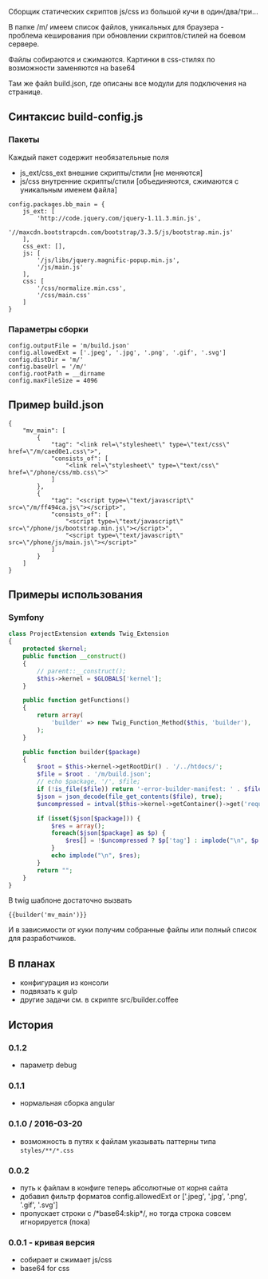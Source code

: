 Сборщик статических скриптов js/css из большой кучи в один/два/три...

В папке /m/ имеем список файлов, уникальных для браузера - проблема кеширования при обновлении скриптов/стилей на боевом сервере.

Файлы собираются и сжимаются. Картинки в css-стилях по возможности заменяются на base64

Там же файл build.json, где описаны все модули для подключения на странице.

## Синтаксис build-config.js
### Пакеты

Каждый пакет содержит необязательные поля
- js_ext/css_ext внешние скрипты/стили [не меняются]
- js/css внутренние скрипты/стили [объединяются, сжимаются с уникальным именем файла]

```
config.packages.bb_main = {
    js_ext: [
        'http://code.jquery.com/jquery-1.11.3.min.js',
        '//maxcdn.bootstrapcdn.com/bootstrap/3.3.5/js/bootstrap.min.js'
    ],
    css_ext: [],
    js: [
        '/js/libs/jquery.magnific-popup.min.js',
        '/js/main.js'
    ],
    css: [
        '/css/normalize.min.css',
        '/css/main.css'
    ]
}
```

### Параметры сборки

```
config.outputFile = 'm/build.json'
config.allowedExt = ['.jpeg', '.jpg', '.png', '.gif', '.svg']
config.distDir = 'm/'
config.baseUrl = '/m/'
config.rootPath = __dirname
config.maxFileSize = 4096
```


## Пример build.json
```
{
    "mv_main": [
        {
            "tag": "<link rel=\"stylesheet\" type=\"text/css\" href=\"/m/caed0e1.css\">",
            "consists_of": [
                "<link rel=\"stylesheet\" type=\"text/css\" href=\"/phone/css/mb.css\">"
            ]
        },
        {
            "tag": "<script type=\"text/javascript\" src=\"/m/ff494ca.js\"></script>",
            "consists_of": [
                "<script type=\"text/javascript\" src=\"/phone/js/bootstrap.min.js\"></script>",
                "<script type=\"text/javascript\" src=\"/phone/js/main.js\"></script>"
            ]
        }
    ]
}
```

## Примеры использования
### Symfony
```php
class ProjectExtension extends Twig_Extension
{
    protected $kernel;
    public function __construct()
    {
        // parent::__construct();
        $this->kernel = $GLOBALS['kernel'];
    }

    public function getFunctions()
    {
        return array(
            'builder' => new Twig_Function_Method($this, 'builder'),
        );
    }

    public function builder($package)
    {
        $root = $this->kernel->getRootDir() . '/../htdocs/';
        $file = $root . '/m/build.json';
        // echo $package, '/', $file;
        if (!is_file($file)) return '-error-builder-manifest: ' . $file;
        $json = json_decode(file_get_contents($file), true);
        $uncompressed = intval($this->kernel->getContainer()->get('request')->cookies->get('uncompressed', 0));

        if (isset($json[$package])) {
            $res = array();
            foreach($json[$package] as $p) {
                $res[] = !$uncompressed ? $p['tag'] : implode("\n", $p['consists_of']);
            }
            echo implode("\n", $res);
        }
        return "";
    }
}
```
В twig шаблоне достаточно вызвать
```
{{builder('mv_main')}}
```
И в зависимости от куки получим собранные файлы или полный список для разработчиков.

## В планах
- конфигурация из консоли
- подвязать к gulp
- другие задачи см. в скрипте src/builder.coffee

## История
### 0.1.2
+ параметр debug

### 0.1.1
+ нормальная сборка angular

### 0.1.0 / 2016-03-20
+ возможность в путях к файлам указывать паттерны типа `styles/**/*.css`

### 0.0.2
- путь к файлам в конфиге теперь абсолютные от корня сайта
- добавил фильтр форматов config.allowedExt or ['.jpeg', '.jpg', '.png', '.gif', '.svg']
- пропускает строки с /\*base64:skip\*/, но тогда строка совсем игнорируется (пока)

### 0.0.1 - кривая версия
- собирает и сжимает js/css
- base64 for css
